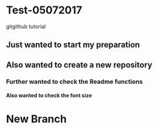 # Test-05072017
gitgithub tutorial

## Just wanted to start my preparation
## Also wanted to create a new repository

### Further wanted to check the Readme functions
#### Also wanted to check the font size

# New Branch
